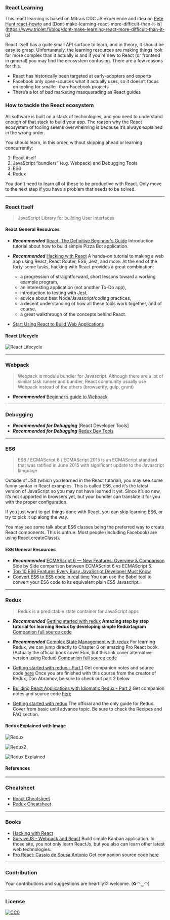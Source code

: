### **React Learning** 

This react learning is based on Mitrais CDC JS experience and idea on [Pete Hunt react-howto](https://github.com/petehunt/react-howto)
and [Dont-make-learning-react-more-difficult-than-it-is] (https://www.triplet.fi/blog/dont-make-learning-react-more-difficult-than-it-is)

React itself has a quite small API surface to learn, and in theory, it should be easy to grasp. Unfortunately, the learning resources are making things look far more complex than it actually is and if you’re new to React (or frontend in general) you may find the ecosystem confusing. There are a few reasons for this.

- React has historically been targeted at early-adopters and experts
- Facebook only open-sources what it actually uses, so it doesn’t focus on tooling for smaller-than-Facebook projects
- There’s a lot of bad marketing masquerading as React guides

### How to tackle the React ecosystem

All software is built on a stack of technologies, and you need to understand enough of that stack to build your app. The reason why the React ecosystem of tooling seems overwhelming is because it’s always explained in the wrong order.

You should learn, in this order, without skipping ahead or learning concurrently:

1. React itself
2. JavaScript “bundlers” (e.g. Webpack) and Debugging Tools
3. ES6
4. Redux

You don't need to learn all of these to be productive with React. Only move to the next step if you have a problem that needs to be solved.

---
### React itself
> JavaScript Library for building User Interfaces

#### React General Resources

* **_Recommended_** [React: The Definitive Beginner's Guide](https://mva.microsoft.com/en-us/training-courses/react-the-definitive-beginner-s-guide-16547)
  Introduction tutorial about how to build simple Pizza Bot application.

* **_Recommended_** [Hacking with React](http://www.hackingwithreact.com/)
 A hands-on tutorial to making a web app using React, React Router, ES6, Jest, and more.
At the end of the forty-some tasks, hacking with React provides a great combination:
  + a progression of straightforward, short lessons toward a working example program,
  + an interesting application (not another To-Do app),
  + introduction to testing with Jest,
  + advice about best Node/Javascript/coding practices,
  + a decent understanding of how all these tools work together, and of course,
  + a great walkthrough of the concepts behind React.

* [Start Using React to Build Web Applications](https://egghead.io/courses/react-fundamentals)

#### React Lifecycle
![React Lifecycle](http://image.slidesharecdn.com/7reduxchallenges-160128205435/95/7-redux-challenges-6-638.jpg?cb=1454014493 "React Lifecycle")


---
### Webpack
> Webpack is module bundler for Javascript. Although there are a lot of similar task runner and bundler, React community usually use Webpack instead of the others (browserify, gulp, grunt)

* **_Recommended_** [Beginner’s guide to Webpack](https://medium.com/@dabit3/beginner-s-guide-to-webpack-b1f1a3638460#.gy4alqs9i)

---
### Debugging

* **_Recommended for Debugging_** [React Developer Tools] 
* **_Recommended for Debugging_** [Redux Dev Tools](https://github.com/gaearon/redux-devtools)

---
### ES6
> ES6 / ECMAScript 6 / ECMAScript 2015 is an ECMAScript standard that was ratified in June 2015 with significant update to the Javascript language

Outside of JSX (which you learned in the React tutorial), you may see some funny syntax in React examples. This is called ES6, and it’s the latest version of JavaScript so you may not have learned it yet. Since it’s so new, it’s not supported in browsers yet, but your bundler can translate it for you with the proper configuration.

If you just want to get things done with React, you can skip learning ES6, or try to pick it up along the way.

You may see some talk about ES6 classes being the preferred way to create React components. This is untrue. Most people (including Facebook) are using React.createClass().


#### ES6 General Resources
* **_Recommended_** [ECMAScript 6 — New Features: Overview & Comparison ](http://es6-features.org/)
  Side by Side comparison between ECMAScript 6 vs ECMAScript 5.
* [Top 10 ES6 Features Every Busy JavaScript Developer Must Know](https://webapplog.com/es6/)
* [Convert ES6 to ES5 code in real time](https://babeljs.io/repl/)
  You can use the Babel tool to convert your ES6 code to its equivalent plain ES5 Javascript.


---
### Redux
> Redux is a predictable state container for JavaScript apps

* **_Recommended_** [Getting started with redux](www.learnredux.com)
	**Amazing step by step tutorial for learning Redux by developing simple Reduxtagram**
[Companion full source code](https://github.com/wesbos/Learn-Redux-Starter-Files)

* **_Recommended_** [Complex State Management with redux](http://www.pro-react.com/materials/ch06-alt-redux.pdf)
 For learning Redux, we can jump directly to Chapter 6 on amazing Pro React book. (Actually the official book cover Flux, but this link cover alternative version using Redux)
 [Companion full source code](https://github.com/pro-react/kanban-app)

* [Getting started with redux - Part 1](https://egghead.io/courses/getting-started-with-redux)
 Get companion notes and source code [here](https://github.com/tayiorbeii/egghead.io_redux_course_notes)
Once you are finished with this course from the creator of Redux, Dan Abramov, be sure to check out part 2 below

* [Building React Applications with Idiomatic Redux - Part 2](https://egghead.io/courses/building-react-applications-with-idiomatic-redux)
Get companion notes and source code [here](https://github.com/tayiorbeii/egghead.io_idiomatic_redux_course_notes)

* [Getting started with redux](http://redux.js.org/)
  The official and the only guide for Redux. Cover from basic until advance topic. Be sure to check the Recipes and FAQ section.


#### Redux Explained with Image

![Redux](http://i.imgur.com/WZGxoj7.jpg "Redux")

![Redux2](https://github.com/springload/react-redux-exercise/raw/master/readme/redux1.jpg "Redux2")

![Redux Explained](https://github.com/springload/react-redux-exercise/raw/master/readme/redux3.png "Redux Explained")
#### References
---
### Cheatsheet
* [React Cheatsheet](https://github.com/mitrais-cdc-js/react-learning/raw/master/Cheatsheet/egghead-react-cheat-sheet-0-14-7.pdf)
* [Redux Cheatsheet](https://github.com/mitrais-cdc-js/react-learning/raw/master/Cheatsheet/egghead-redux-cheat-sheet-3-2-1.pdf)

---
### Books
* [Hacking with React](http://www.hackingwithreact.com/)
* [SurviveJS - Webpack and React](http://survivejs.com/) Build simple Kanban application. In those site, you not only learn ReactJs, but you also can learn other latest web technologies.
* [Pro React: Cassio de Sousa Antonio](http://www.pro-react.com/)
Get companion source code [here](https://github.com/pro-react/kanban-app)

---
### Contribution
Your contributions and suggestions are heartily♡ welcome. (✿◠‿◠)

---
### License
[![CC0](http://i.creativecommons.org/p/zero/1.0/88x31.png)](http://creativecommons.org/publicdomain/zero/1.0/)
